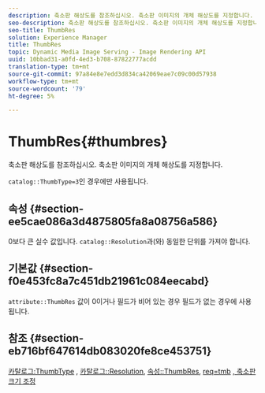 ```yaml
---
description: 축소판 해상도를 참조하십시오. 축소판 이미지의 개체 해상도를 지정합니다.
seo-description: 축소판 해상도를 참조하십시오. 축소판 이미지의 개체 해상도를 지정합니다.
seo-title: ThumbRes
solution: Experience Manager
title: ThumbRes
topic: Dynamic Media Image Serving - Image Rendering API
uuid: 10bbad31-a0fd-4ed3-b708-87822777acdd
translation-type: tm+mt
source-git-commit: 97a84e8e7edd3d834ca42069eae7c09c00d57938
workflow-type: tm+mt
source-wordcount: '79'
ht-degree: 5%

---
```



# ThumbRes{#thumbres}

축소판 해상도를 참조하십시오. 축소판 이미지의 개체 해상도를 지정합니다.

`catalog::ThumbType=3`인 경우에만 사용됩니다.

## 속성 {#section-ee5cae086a3d4875805fa8a08756a586}

0보다 큰 실수 값입니다. `catalog::Resolution`과(와) 동일한 단위를 가져야 합니다.

## 기본값 {#section-f0e453fc8a7c451db21961c084eecabd}

`attribute::ThumbRes` 값이 0이거나 필드가 비어 있는 경우 필드가 없는 경우에 사용됩니다.

## 참조 {#section-eb716bf647614db083020fe8ce453751}

[카탈로그:ThumbType](../../../../../../is-api/image-catalog/image-serving-api-ref/c-image-catalog-reference/c-image-svg-data-reference/c-image-data-reference/r-thumbtype-cat.md#reference-41149ddffc8749cba2f8d9c8e2611e03) ,  [카탈로그::Resolution](../../../../../../is-api/image-catalog/image-serving-api-ref/c-image-catalog-reference/c-image-svg-data-reference/c-image-data-reference/r-resolution-cat.md#reference-de489f5f36b64bd0831749546f8728e1),  [속성::ThumbRes](../../../../../../is-api/image-catalog/image-serving-api-ref/c-image-catalog-reference/c-attributes-reference/r-thumbres.md#reference-ac36cbbd0c8c433ebf7f515e54846501),  [req=tmb](../../../../../../is-api/http-ref/image-serving-api-ref/c-http-protocol-reference/c-command-reference/r-req/r-req.md#reference-907cdb4a97034db7ad94695f25552e76)  [, 축소판 크기 조정](../../../../../../is-api/http-ref/image-serving-api-ref/c-http-protocol-reference/c-notes-on-server-behavior/r-thumbnail-scaling.md#reference-0f71817f721d4913b34816758d69b07f)
